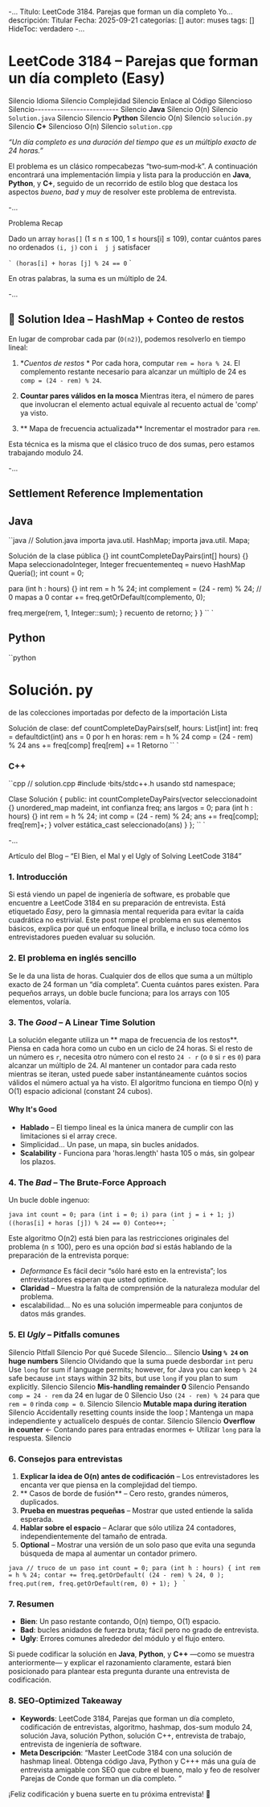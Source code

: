 -...
Título: LeetCode 3184. Parejas que forman un día completo Yo...
descripción: Titular
Fecha: 2025-09-21
categorías: []
autor: muses
tags: []
HideToc: verdadero
-...
# LeetCode 3184 – Parejas que forman un día completo (Easy)

Silencio Idioma Silencio Complejidad Silencio Enlace al Código Silencioso
Silencio--------------------------
Silencio **Java** Silencio O(n) Silencio `Solution.java` Silencio
Silencio **Python** Silencio O(n) Silencio `solución.py`
Silencio **C+** Silencioso O(n) Silencio `solution.cpp`

*“Un día completo es una duración del tiempo que es un múltiplo exacto de 24 horas.”*

El problema es un clásico rompecabezas “two‐sum‐mod‐k”. A continuación encontrará una implementación limpia y lista para la producción en **Java**, **Python**, y **C+**, seguido de un recorrido de estilo blog que destaca los aspectos *bueno*, *bad* y *muy* de resolver este problema de entrevista.

-...

Problema Recap

Dado un array `horas[]` (1 ≤ n ≤ 100, 1 ≤ hours[i] ≤ 109), contar cuántos pares no ordenados `(i, j)` con `i  j j` satisfacer

`` `
(horas[i] + horas [j] % 24 == 0
`` `

En otras palabras, la suma es un múltiplo de 24.

-...

## 🧠 Solution Idea – HashMap + Conteo de restos

En lugar de comprobar cada par (`O(n2)`), podemos resolverlo en tiempo lineal:

1. **Cuentos de restos* *
Por cada hora, computar `rem = hora % 24`.
El complemento restante necesario para alcanzar un múltiplo de 24 es
`comp = (24 - rem) % 24`.

2. **Countar pares válidos en la mosca**
Mientras itera, el número de pares que involucran el elemento actual equivale al recuento actual de 'comp' ya visto.

3. ** Mapa de frecuencia actualizada**
Incrementar el mostrador para `rem`.

Esta técnica es la misma que el clásico truco de dos sumas, pero estamos trabajando modulo 24.

-...

##  Settlement Reference Implementation

## Java

``java
// Solution.java
importa java.util. HashMap;
importa java.util. Mapa;

Solución de la clase pública {}
int countCompleteDayPairs(int[] hours) {}
Mapa seleccionadoInteger, Integer frecuentementeq = nuevo HashMap Quería();
int count = 0;

para (int h : hours) {}
int rem = h % 24;
int complement = (24 - rem) % 24; // 0 mapas a 0
contar += freq.getOrDefault(complemento, 0);

freq.merge(rem, 1, Integer::sum);
}
recuento de retorno;
}
}
`` `

## Python

``python
# Solución. py
de las colecciones importadas por defecto
de la importación Lista

Solución de clase:
def countCompleteDayPairs(self, hours: List[int] int:
freq = defaultdict(int)
ans = 0
por h en horas:
rem = h % 24
comp = (24 - rem) % 24
ans += freq[comp]
freq[rem] += 1
Retorno
`` `

### C++

``cpp
// solution.cpp
#include יbits/stdc++.h
usando std namespace;

Clase Solución {
public:
int countCompleteDayPairs(vector seleccionadoint {}
unordered_map madeint, int confianza freq;
ans largos = 0;
para (int h : hours) {}
int rem = h % 24;
int comp = (24 - rem) % 24;
ans += freq[comp];
freq[rem]+;
}
volver estática_cast seleccionado(ans)
}
};
`` `

-...

Artículo del Blog – “El Bien, el Mal y el Ugly of Solving LeetCode 3184”

### 1. Introducción

Si está viendo un papel de ingeniería de software, es probable que encuentre a LeetCode 3184 en su preparación de entrevista. Está etiquetado *Easy*, pero la gimnasia mental requerida para evitar la caída cuadrática no estrivial. Este post rompe el problema en sus elementos básicos, explica por qué un enfoque lineal brilla, e incluso toca cómo los entrevistadores pueden evaluar su solución.

### 2. El problema en inglés sencillo

Se le da una lista de horas. Cualquier dos de ellos que suma a un múltiplo exacto de 24 forman un “día completa”. Cuenta cuántos pares existen. Para pequeños arrays, un doble bucle funciona; para los arrays con 105 elementos, volaría.

### 3. The *Good* – A Linear Time Solution

La solución elegante utiliza un ** mapa de frecuencia de los restos**. Piensa en cada hora como un cubo en un ciclo de 24 horas. Si el resto de un número es `r`, necesita otro número con el resto `24 - r` (o `0` si `r` es `0`) para alcanzar un múltiplo de 24. Al mantener un contador para cada resto mientras se iteran, usted puede saber instantáneamente cuántos socios válidos el número actual ya ha visto. El algoritmo funciona en tiempo O(n) y O(1) espacio adicional (constant 24 cubos).

#### Why It's Good

- **Hablado** – El tiempo lineal es la única manera de cumplir con las limitaciones si el array crece.
- Simplicidad... Un pase, un mapa, sin bucles anidados.
- **Scalability** - Funciona para 'horas.length' hasta 105 o más, sin golpear los plazos.

### 4. The *Bad* – The Brute‐Force Approach

Un bucle doble ingenuo:

``java
int count = 0;
para (int i = 0; i)
para (int j = i + 1; j)
((horas[i] + horas [j]) % 24 == 0) Conteo++;
`` `

Este algoritmo O(n2) está bien para las restricciones originales del problema (n ≤ 100), pero es una opción *bad* si estás hablando de la preparación de la entrevista porque:

- *Deformance* Es fácil decir “sólo haré esto en la entrevista”; los entrevistadores esperan que usted optimice.
- **Claridad** – Muestra la falta de comprensión de la naturaleza modular del problema.
- escalabilidad... No es una solución impermeable para conjuntos de datos más grandes.

### 5. El *Ugly* – Pitfalls comunes

Silencio Pitfall Silencio Por qué Sucede
Silencio...
Silencio **Using `% 24` on huge numbers** Silencio Olvidando que la suma puede desbordar `int` peru Use `long` for sum if language permits; however, for Java you can keep `% 24` safe because `int` stays within 32 bits, but use `long` if you plan to sum explicitly. Silencio
Silencio **Mis-handling remainder 0** Silencio Pensando `comp = 24 - rem` da 24 en lugar de 0 Silencio Uso `(24 - rem) % 24` para que `rem = 0` rinda `comp = 0`. Silencio
Silencio **Mutable mapa during iteration** Silencio Accidentally resetting counts inside the loop ¦ Mantenga un mapa independiente y actualícelo después de contar. Silencio
Silencio **Overflow in counter** ← Contando pares para entradas enormes ← Utilizar `long` para la respuesta. Silencio

### 6. Consejos para entrevistas

1. **Explicar la idea de O(n) antes de codificación** – Los entrevistadores les encanta ver que piensa en la complejidad del tiempo.
2. ** Casos de borde de fusión** – Cero resto, grandes números, duplicados.
3. **Prueba en muestras pequeñas** – Mostrar que usted entiende la salida esperada.
4. **Hablar sobre el espacio** – Aclarar que sólo utiliza 24 contadores, independientemente del tamaño de entrada.
5. **Optional** – Mostrar una versión de un solo paso que evita una segunda búsqueda de mapa al aumentar un contador primero.

``java
// truco de un paso
int count = 0;
para (int h : hours) {
int rem = h % 24;
contar += freq.getOrDefault( (24 - rem) % 24, 0 );
freq.put(rem, freq.getOrDefault(rem, 0) + 1);
}
`` `

### 7. Resumen

- **Bien**: Un paso restante contando, O(n) tiempo, O(1) espacio.
- **Bad**: bucles anidados de fuerza bruta; fácil pero no grado de entrevista.
- **Ugly**: Errores comunes alrededor del módulo y el flujo entero.

Si puede codificar la solución en **Java**, **Python**, y **C++** —como se muestra anteriormente— y explicar el razonamiento claramente, estará bien posicionado para plantear esta pregunta durante una entrevista de codificación.

### 8. SEO‐Optimized Takeaway

- **Keywords**: LeetCode 3184, Parejas que forman un día completo, codificación de entrevistas, algoritmo, hashmap, dos-sum modulo 24, solución Java, solución Python, solución C++, entrevista de trabajo, entrevista de ingeniería de software.
- **Meta Descripción**: “Master LeetCode 3184 con una solución de hashmap lineal. Obtenga código Java, Python y C+++ más una guía de entrevista amigable con SEO que cubre el bueno, malo y feo de resolver Parejas de Conde que forman un día completo. ”

¡Feliz codificación y buena suerte en tu próxima entrevista! 🚀